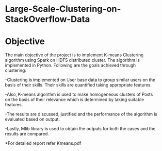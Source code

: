 # Large-Scale-Clustering-on-StackOverflow-Data

# Objective

The main objective of the project is to implement K-means Clustering algorithm using Spark on HDFS distributed cluster. The algorithm is implemented in Python. Following are the goals achieved through clustering:

-Clustering is implemented on User base data to group similar users on the basis of their skills. Their skills are quantified taking appropriate features.

-Also, K-means algorithm is used to make homogeneous clusters of Posts on the basis of their relevance which is determined by taking suitable features.

-The results are discussed, justified and the performance of the algorithm is evaluated based on output.

-Lastly, Mlib library is used to obtain the outputs for both the cases and the results are compared.

*For detailed report refer Kmeans.pdf
